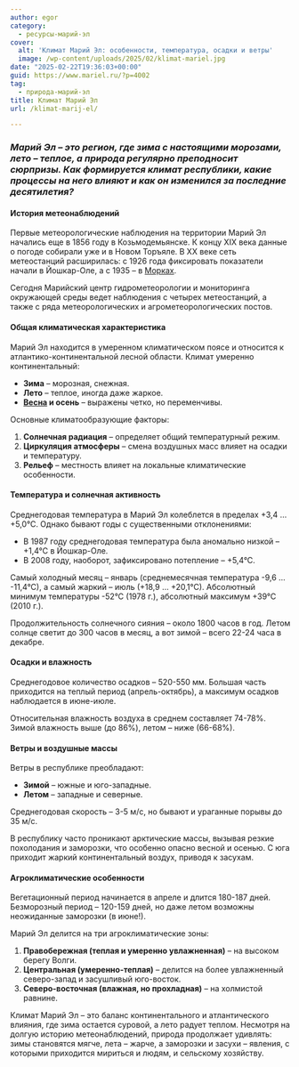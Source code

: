 ```yaml
---
author: egor
category:
  - ресурсы-марий-эл
cover:
  alt: 'Климат Марий Эл: особенности, температура, осадки и ветры'
  image: /wp-content/uploads/2025/02/klimat-mariel.jpg
date: "2025-02-22T19:36:03+00:00"
guid: https://www.mariel.ru/?p=4002
tag:
  - природа-марий-эл
title: Климат Марий Эл
url: /klimat-marij-el/

---
```

### _Марий Эл – это регион, где зима с настоящими морозами, лето – теплое, а природа регулярно преподносит сюрпризы. Как формируется климат республики, какие процессы на него влияют и как он изменился за последние десятилетия?_

#### **История метеонаблюдений**

Первые метеорологические наблюдения на территории Марий Эл начались еще в 1856 году в Козьмодемьянске. К концу XIX века данные о погоде собирали уже и в Новом Торъяле. В XX веке сеть метеостанций расширилась: с 1926 года фиксировать показатели начали в Йошкар-Оле, а с 1935 – в [Морках](/literaturno-kraevedcheskij-muzej-imeni-kazakova/).

Сегодня Марийский центр гидрометеорологии и мониторинга окружающей среды ведет наблюдения с четырех метеостанций, а также с ряда метеорологических и агрометеорологических постов.

#### **Общая климатическая характеристика**

Марий Эл находится в умеренном климатическом поясе и относится к атлантико-континентальной лесной области. Климат умеренно континентальный:

- **Зима** – морозная, снежная.
- **Лето** – теплое, иногда даже жаркое.
- **[Весна](/kogda-v-joshkar-ole-nastupit-vesna/) и осень** – выражены четко, но переменчивы.

Основные климатообразующие факторы:

1. **Солнечная радиация** – определяет общий температурный режим.
1. **Циркуляция атмосферы** – смена воздушных масс влияет на осадки и температуру.
1. **Рельеф** – местность влияет на локальные климатические особенности.

#### **Температура и солнечная активность**

Среднегодовая температура в Марий Эл колеблется в пределах +3,4 … +5,0°С. Однако бывают годы с существенными отклонениями:

- В 1987 году среднегодовая температура была аномально низкой – +1,4°С в Йошкар-Оле.
- В 2008 году, наоборот, зафиксировано потепление – +5,4°С.

Самый холодный месяц – январь (среднемесячная температура -9,6 … -11,4°С), а самый жаркий – июль (+18,9 … +20,1°С). Абсолютный минимум температуры -52°С (1978 г.), абсолютный максимум +39°С (2010 г.).

Продолжительность солнечного сияния – около 1800 часов в год. Летом солнце светит до 300 часов в месяц, а вот зимой – всего 22-24 часа в декабре.

#### **Осадки и влажность**

Среднегодовое количество осадков – 520-550 мм. Большая часть приходится на теплый период (апрель-октябрь), а максимум осадков наблюдается в июне-июле.

Относительная влажность воздуха в среднем составляет 74-78%. Зимой влажность выше (до 86%), летом – ниже (66-68%).

#### **Ветры и воздушные массы**

Ветры в республике преобладают:

- **Зимой** – южные и юго-западные.
- **Летом** – западные и северные.

Среднегодовая скорость – 3-5 м/с, но бывают и ураганные порывы до 35 м/с.

В республику часто проникают арктические массы, вызывая резкие похолодания и заморозки, что особенно опасно весной и осенью. С юга приходит жаркий континентальный воздух, приводя к засухам.

#### **Агроклиматические особенности**

Вегетационный период начинается в апреле и длится 180-187 дней. Безморозный период – 120-159 дней, но даже летом возможны неожиданные заморозки (в июне!).

Марий Эл делится на три агроклиматические зоны:

1. **Правобережная (теплая и умеренно увлажненная)** – на высоком берегу Волги.
1. **Центральная (умеренно-теплая)** – делится на более увлажненный северо-запад и засушливый юго-восток.
1. **Северо-восточная (влажная, но прохладная)** – на холмистой равнине.

Климат Марий Эл – это баланс континентального и атлантического влияния, где зима остается суровой, а лето радует теплом. Несмотря на долгую историю метеонаблюдений, природа продолжает удивлять: зимы становятся мягче, лета – жарче, а заморозки и засухи – явления, с которыми приходится мириться и людям, и сельскому хозяйству.
